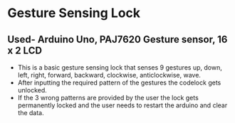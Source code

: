 <h1>Gesture Sensing Lock</h1>
<h2>Used- Arduino Uno, PAJ7620 Gesture sensor, 16 x 2 LCD </h2>
<p>
  <ul>
  <li>  This is a basic gesture sensing lock that senses 9 gestures up, down, left, right, forward, backward, clockwise, anticlockwise, wave.
</li>
<li>After inputting the required pattern of the gestures the codelock gets unlocked.</li>
<li>If the 3 wrong patterns are provided by the user the lock gets permanently locked and the user needs to restart the arduino and clear the data.</li>
    
  </ul>

</p>
